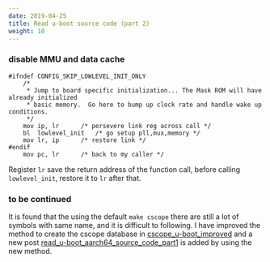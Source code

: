 ```yaml
---
date: 2019-04-25
title: Read u-boot source code (part 2)
weight: 10
---
```


### disable MMU and data cache

```
#ifndef CONFIG_SKIP_LOWLEVEL_INIT_ONLY
	/*
	 * Jump to board specific initialization... The Mask ROM will have already initialized
	 * basic memory.  Go here to bump up clock rate and handle wake up conditions.
	 */
	mov	ip, lr		/* persevere link reg across call */
	bl	lowlevel_init	/* go setup pll,mux,memory */
	mov	lr, ip		/* restore link */
#endif
	mov	pc, lr		/* back to my caller */
```

Register `lr` save the return address of the function call, before calling
`lowlevel_init`,  restore it to `lr` after that.

### to be continued

It is found that the using the default `make cscope` there are still a lot of
symbols with same name, and it is difficult to following. I have improved the
method to create the cscope database in
[cscope_u-boot_improved](../cscope_u-boot_improved) and a new post
[read_u-boot_aarch64_source_code_part1](../read_u-boot_aarch64_source_code_part1)
is added by using the new method.

